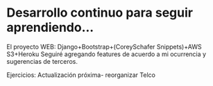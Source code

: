 # Desarrollo continuo para seguir aprendiendo... 
El proyecto WEB:
Django+Bootstrap+(CoreySchafer Snippets)+AWS S3+Heroku
Seguiré agregando features de acuerdo a mi ocurrencia y sugerencias de terceros.

Ejercicios:
Actualización próxima- reorganizar Telco
